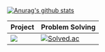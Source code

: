[![Anurag's github stats](https://github-readme-stats.vercel.app/api?username=hongsusoo&hide=issues&show_icons=true&theme=dracula)](https://github.com/anuraghazra/github-readme-stats)

|Project|Problem Solving|
|---|---|
|<a href="https://www.notion.so/PJT_Master-c921c5973d2a440fa4e60053cb7ed289" target="_blank"><img src="https://img.shields.io/badge/Notion-000000?style=flat-square&logo=Notion&logoColor=white"/></a>|[![Solved.ac](http://mazassumnida.wtf/api/mini/generate_badge?boj=hyhgoodgo7)](https://solved.ac/hyhgoodgo7)|
